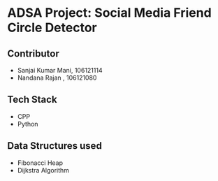 # ADSA Project: Social Media Friend Circle Detector
## Contributor
- Sanjai Kumar Mani, 106121114
- Nandana Rajan , 106121080
## Tech Stack
- CPP
- Python

## Data Structures used
- Fibonacci Heap
- Dijkstra Algorithm